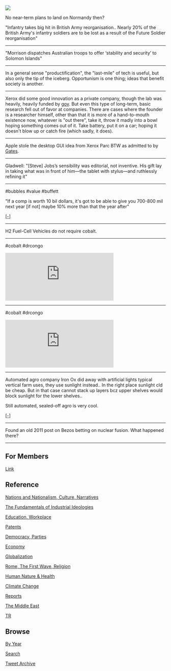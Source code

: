 <img src="https://drive.google.com/uc?export=view&id=1B2wf9R7AMH1d7Vw6e2mucLbIQ5NSjir7"/>


No near-term plans to land on Normandy then?

"Infantry takes big hit in British Army reorganisation.. Nearly 20% of
the British Army's infantry soldiers are to be lost as a result of the
Future Soldier reorganisation"

---

"Morrison dispatches Australian troops to offer ‘stability and
security’ to Solomon Islands"

---

In a general sense "productification", the "last-mile" of tech is
useful, but also only the tip of the iceberg. Opportunism is one
thing; ideas that benefit society is another.

---

Xerox did some good innovation as a private company, though the lab
was heavily, heavily funded by [gov](2021/10/entrepreneuel-state-mazzucato.md#corplabs).
But even this type of long-term, basic research fell out of favor at companies.
There are cases where the founder is a researcher himself, other than
that it is more of a hand-to-mouth existence now, whatever is "out there",
take it, throw it madly into a bowl hoping something comes out of
it. Take battery, put it on a car; hoping it doesn't blow up or catch
fire (which sadly, it does).

---

Apple stole the desktop GUI idea from Xerox Parc BTW as admitted to by
[Gates](2021/10/the-one-device-merchant.md#xerox).

---

Gladwell: "[Steve] Jobs’s sensibility was editorial, not
inventive. His gift lay in taking what was in front of him—the tablet
with stylus—and ruthlessly refining it"

---

\#bubbles \#value \#buffett

"If a comp is worth 10 bil dollars, it's got to be able to give you
700-800 mil next year [if not] maybe 10% more than that the year
after"

[[-]](https://youtu.be/o72rIKMQQyM?t=224)

---

H2 Fuel-Cell Vehicles do not require cobalt.

---

\#cobalt \#drcongo

<iframe width="340" src="https://www.youtube.com/embed/tROw6yAc-Uo?start=39&end=102" title="YouTube video player" frameborder="0" allow="accelerometer; autoplay; clipboard-write; encrypted-media; gyroscope; picture-in-picture" allowfullscreen></iframe>

---

\#cobalt \#drcongo

<iframe width="340" src="https://www.youtube.com/embed/_pEbf5fUgWU?start=73&end=111" title="YouTube video player" frameborder="0" allow="accelerometer; autoplay; clipboard-write; encrypted-media; gyroscope; picture-in-picture" allowfullscreen></iframe>

---

Automated agro company Iron Ox did away with artificial lights typical
vertical farm uses, they use sunlight instead.. In the right place
sunlight cld be cheap. But in that case cannot stack up layers bcz
upper shelves would block sunlight for the lower shelves..

Still automated, sealed-off agro is very cool.

[[-]](https://ironox.com/iron-ox-origins/)

---

Found an old 2011 post on Bezos betting on nuclear fusion. What
happened there? 

---

## For Members

[Link](https://thirdwave-members.herokuapp.com)

## Reference

[Nations and Nationalism, Culture, Narratives](/2013/02/nations-and-nationalism.md)

[The Fundamentals of Industrial Ideologies](/2011/04/fundamentals-of-industrial-ideologies.md)

[Education, Workplace](2017/09/education-workplace.md)

[Patents](/2018/09/patents.md)

[Democracy, Parties](/2016/11/democracy.md)

[Economy](/2018/05/economy.md)

[Globalization](/2018/09/globalization.md)

[Rome, The First Wave, Religion](/2017/12/rome.md)

[Human Nature & Health](/2020/07/human-nature.md)

[Climate Change](/2018/12/climate.md)

[Reports](/2019/05/reports.md)

[The Middle East](/2019/07/middleeast.md)

[TR](../tr)

## Browse

[By Year](years.md)

[Search](search.html)

[Tweet Archive](/tweets/README.md)


